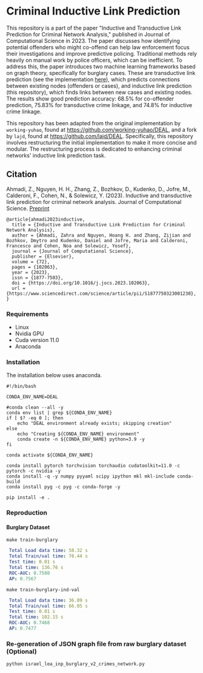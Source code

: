 # Criminal Inductive Link Prediction
This repository is a part of the paper "Inductive and Transductive Link Prediction for Criminal Network Analysis," published in Journal of Computational Science in 2023. The paper discusses how identifying potential offenders who might co-offend can help law enforcement focus their investigations and improve predictive policing. Traditional methods rely heavily on manual work by police officers, which can be inefficient. To address this, the paper introduces two machine learning frameworks based on graph theory, specifically for burglary cases. These are transductive link prediction (see the implementation [here](https://github.com/erichoang/criminal-network-visualization)), which predicts connections between existing nodes (offenders or cases), and inductive link prediction (this repository), which finds links between new cases and existing nodes. The results show good prediction accuracy: 68.5% for co-offender prediction, 75.83% for transductive crime linkage, and 74.8% for inductive crime linkage.

This repository has been adapted from the original implementation by `working-yuhao`, found at https://github.com/working-yuhao/DEAL, and a fork by `lajd`, found at https://github.com/lajd/DEAL. Specifically, this repository involves restructuring the initial implementation to make it more concise and modular. The restructuring process is dedicated to enhancing criminal networks' inductive link prediction task.

## Citation
 Ahmadi, Z., Nguyen, H. H., Zhang, Z., Bozhkov, D., Kudenko, D., Jofre, M., Calderoni, F., Cohen, N., & Solewicz, Y. (2023). Inductive and transductive link prediction for criminal network analysis. Journal of Computational Science. [Preprint](https://hoanghnguyen.com/assets/pdf/ahmadi2023inductive.pdf)
```
@article{ahmadi2023inductive,
  title = {Inductive and Transductive Link Prediction for Criminal Network Analysis},
  author = {Ahmadi, Zahra and Nguyen, Hoang H. and Zhang, Zijian and Bozhkov, Dmytro and Kudenko, Daniel and Jofre, Maria and Calderoni, Francesco and Cohen, Noa and Solewicz, Yosef},
  journal = {Journal of Computational Science},
  publisher = {Elsevier},
  volume = {72},
  pages = {102063},
  year = {2023},
  issn = {1877-7503},
  doi = {https://doi.org/10.1016/j.jocs.2023.102063},
  url = {https://www.sciencedirect.com/science/article/pii/S1877750323001230},
}
```
 

### Requirements
- Linux
- Nvidia GPU
- Cuda version 11.0
- Anaconda

### Installation
The installation below uses anaconda.

```shell
#!/bin/bash

CONDA_ENV_NAME=DEAL

#conda clean --all -y
conda env list | grep ${CONDA_ENV_NAME}
if [ $? -eq 0 ]; then
    echo "DEAL environment already exists; skipping creation"
else
    echo "Creating ${CONDA_ENV_NAME} environment"
    conda create -n ${CONDA_ENV_NAME} python=3.9 -y
fi

conda activate ${CONDA_ENV_NAME}

conda install pytorch torchvision torchaudio cudatoolkit=11.0 -c pytorch -c nvidia -y
conda install -q -y numpy pyyaml scipy ipython mkl mkl-include conda-build
conda install pyg -c pyg -c conda-forge -y

pip install -e .
```


### Reproduction

#### Burglary Dataset

```shell
make train-burglary
```

```yaml
 Total Load data time: 58.32 s
 Total Train/val time: 78.44 s
 Test time: 0.01 s
 Total time: 136.76 s
 ROC-AUC: 0.7580 
 AP: 0.7567
```

```shell
make train-burglary-ind-val
```

```yaml
 Total Load data time: 36.09 s
 Total Train/val time: 66.05 s
 Test time: 0.01 s
 Total time: 102.15 s
 ROC-AUC: 0.7468 
 AP: 0.7477
```

### Re-generation of JSON graph file from raw burglary dataset (Optional)
```python
python israel_lea_inp_burglary_v2_crimes_network.py
```
